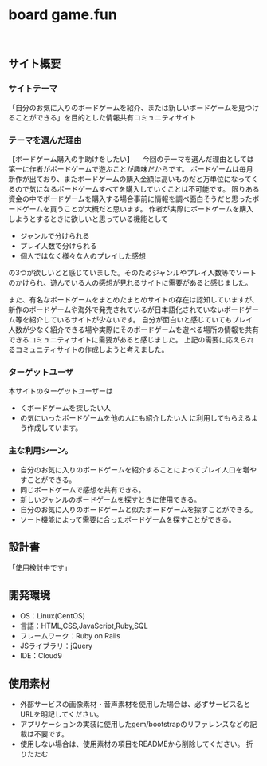 # board game.fun
​
## サイト概要
### サイトテーマ
「自分のお気に入りのボードゲームを紹介、または新しいボードゲームを見つけることができる」を目的とした情報共有コミュニティサイト
​
### テーマを選んだ理由
【ボードゲーム購入の手助けをしたい】
　今回のテーマを選んだ理由としては第一に作者がボードゲームで遊ぶことが趣味だからです。
ボードゲームは毎月新作が出ており、またボードゲームの購入金額は高いものだと万単位になってくるので気になるボードゲームすべてを購入していくことは不可能です。
限りある資金の中でボードゲームを購入する場合事前に情報を調べ面白そうだと思ったボードゲームを買うことが大概だと思います。
作者が実際にボードゲームを購入しようとするときに欲しいと思っている機能として
- ジャンルで分けられる
- プレイ人数で分けられる
- 個人ではなく様々な人のプレイした感想

の3つが欲しいとと感じていました。そのためジャンルやプレイ人数等でソートのかけられ、遊んでいる人の感想が見れるサイトに需要があると感じました。

また、有名なボードゲームをまとめたまとめサイトの存在は認知していますが、新作のボードゲームや海外で発売されているが日本語化されていないボードゲーム等を紹介しているサイトが少ないです。
自分が面白いと感じていてもプレイ人数が少なく紹介できる場や実際にそのボードゲームを遊べる場所の情報を共有できるコミュニティサイトに需要があると感じました。
上記の需要に応えられるコミュニティサイトの作成しようと考えました。
### ターゲットユーザ
本サイトのターゲットユーザーは
- くボードゲームを探したい人
- の気にいったボードゲームを他の人にも紹介したい人
に利用してもらえるよう作成しています。​
### 主な利用シーン。
- 自分のお気に入りのボードゲームを紹介することによってプレイ人口を増やすことができる。
- 同じボードゲームで感想を共有できる。
- 新しいジャンルのボードゲームを探すときに使用できる。
- 自分のお気に入りのボードゲームと似たボードゲームを探すことができる。
- ソート機能によって需要に合ったボードゲームを探すことができる。
​
## 設計書
「使用検討中です」
​
## 開発環境
- OS：Linux(CentOS)
- 言語：HTML,CSS,JavaScript,Ruby,SQL
- フレームワーク：Ruby on Rails
- JSライブラリ：jQuery
- IDE：Cloud9
​
## 使用素材
- 外部サービスの画像素材・音声素材を使用した場合は、必ずサービス名とURLを明記してください。
- アプリケーションの実装に使用したgem/bootstrapのリファレンスなどの記載は不要です。
- 使用しない場合は、使用素材の項目をREADMEから削除してください。
折りたたむ